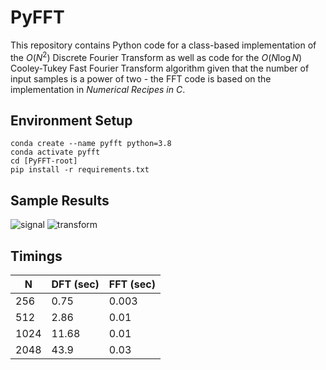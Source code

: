 # PyFFT

This repository contains Python code for a class-based implementation of the $O(N^{2})$ Discrete Fourier Transform as well as code for the $O(N \log{N})$ Cooley-Tukey Fast Fourier Transform algorithm given that the number of input samples is a power of two - the FFT code is based on the implementation in *Numerical Recipes in C*.

## Environment Setup

```
conda create --name pyfft python=3.8
conda activate pyfft
cd [PyFFT-root]
pip install -r requirements.txt
```

## Sample Results

![signal](https://github.com/eleonard1224/PyFFT/assets/45740519/bc4e65ea-947b-4d3a-9cec-2d2e03fb2b4b) 
![transform](https://github.com/eleonard1224/PyFFT/assets/45740519/4b194ddc-8e47-4ac1-85d5-c98c832c07e1)

## Timings

| N        | DFT (sec) | FFT (sec) |
| -------- | --------- | --------- |
| 256      | 0.75      | 0.003     |
| 512      | 2.86      | 0.01      |
| 1024     | 11.68     | 0.01      |
| 2048     | 43.9      | 0.03      |
